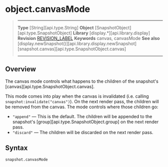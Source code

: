 # object.canvasMode

> --------------------- ------------------------------------------------------------------------------------------
> __Type__              [String][api.type.String]
> __Object__            [SnapshotObject][api.type.SnapshotObject]
> __Library__           [display.*][api.library.display]
> __Revision__          [REVISION_LABEL](REVISION_URL)
> __Keywords__          canvas, canvasMode
> __See also__          [display.newSnapshot()][api.library.display.newSnapshot]
>                       [snapshot.canvas][api.type.SnapshotObject.canvas]
> --------------------- ------------------------------------------------------------------------------------------

## Overview

The canvas mode controls what happens to the children of the snapshot's [canvas][api.type.SnapshotObject.canvas]. 

This mode comes into play when the canvas is invalidated (i.e. calling `snapshot:invalidate("canvas")`). On the next render pass, the children will be removed from the canvas. The mode controls where those children go:

* `"append"` &mdash; This is the default. The children will be appended to the snapshot's [group][api.type.SnapshotObject.group] on the next render pass.
* `"discard"` &mdash; The children will be discarded on the next render pass.

## Syntax

	snapshot.canvasMode
